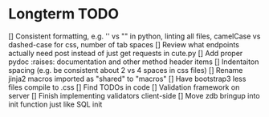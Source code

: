 Longterm TODO
===

[] Consistent formatting, e.g. '' vs "" in python, linting all files, camelCase vs dashed-case for css, number of tab spaces
[] Review what endpoints actually need post instead of just get requests in cute.py
[] Add proper pydoc :raises: documentation and other method header items
[] Indentaiton spacing (e.g. be consistent about 2 vs 4 spaces in css files)
[] Rename jinja2 macros imported as "shared" to "macros"
[] Have bootstrap3 less files compile to .css
[] Find TODOs in code
[] Validation framework on server
[] Finish implementing validators client-side
[] Move zdb bringup into init function just like SQL init